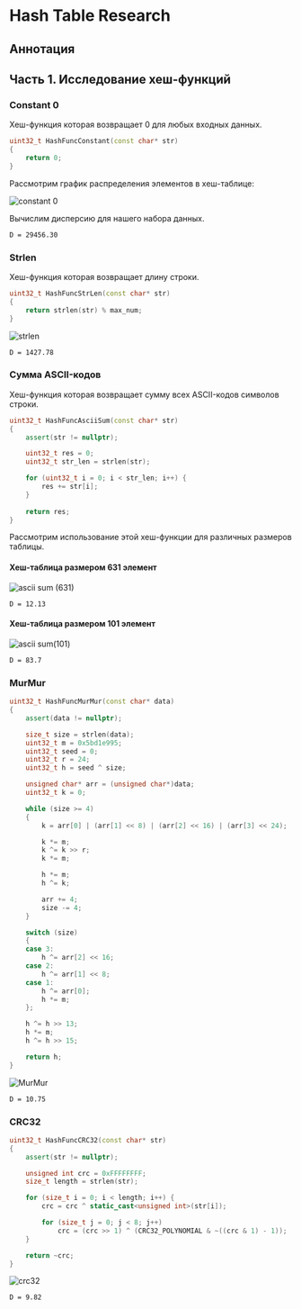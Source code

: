 <h1>Hash Table Research</h1>
<h2>Аннотация</h2>
<p></p>

<h2>Часть 1. Исследование хеш-функций</h2>
<p></p>

<h3>Constant 0</h3>
<p>Хеш-функция которая возвращает 0 для любых входных данных.</p>

```c++
uint32_t HashFuncConstant(const char* str) 
{
    return 0;
}
```

<p>Рассмотрим график распределения элементов в хеш-таблице:</p>

![constant 0](https://github.com/SvetoCopy/Hash-Table/assets/65361271/323537e6-123b-45a3-8e22-1fb14ccf2014)

<p>Вычислим дисперсию для нашего набора данных.</p>

```
D = 29456.30
```

<h3>Strlen</h3>
<p>Хеш-функция которая возвращает длину строки.</p>

```c++
uint32_t HashFuncStrLen(const char* str) 
{
    return strlen(str) % max_num;
}

```

![strlen](https://github.com/SvetoCopy/Hash-Table/assets/65361271/c74b67b5-da59-4a72-b6a1-01a7e862c7ba)

```
D = 1427.78
```

<h3>Сумма ASCII-кодов</h3>
<p>Хеш-функция которая возвращает сумму всех ASCII-кодов символов строки.</p>

```c++
uint32_t HashFuncAsciiSum(const char* str) 
{
    assert(str != nullptr);

    uint32_t res = 0;
    uint32_t str_len = strlen(str);

    for (uint32_t i = 0; i < str_len; i++) {
        res += str[i];
    }
    
    return res;
}
```

<p>Рассмотрим использование этой хеш-функции для различных размеров таблицы.</p>
<h4>Хеш-таблица размером 631 элемент</h4>

![ascii sum (631)](https://github.com/SvetoCopy/Hash-Table/assets/65361271/4aa494e8-78ee-442f-be6c-a8c287d94e78)


```
D = 12.13
```

<h4>Хеш-таблица размером 101 элемент</h4>

![ascii sum(101)](https://github.com/SvetoCopy/Hash-Table/assets/65361271/72416bdf-06e3-48bc-9098-78fa260f1212)

```
D = 83.7
```

<h3>MurMur</h3>

```c++
uint32_t HashFuncMurMur(const char* data)
{
    assert(data != nullptr);

    size_t size = strlen(data);
    uint32_t m = 0x5bd1e995;
    uint32_t seed = 0;
    uint32_t r = 24;
    uint32_t h = seed ^ size;

    unsigned char* arr = (unsigned char*)data;
    uint32_t k = 0;

    while (size >= 4)
    {
        k = arr[0] | (arr[1] << 8) | (arr[2] << 16) | (arr[3] << 24);

        k *= m;
        k ^= k >> r;
        k *= m;

        h *= m;
        h ^= k;

        arr += 4;
        size -= 4;
    }

    switch (size)
    {
    case 3:
        h ^= arr[2] << 16;
    case 2:
        h ^= arr[1] << 8;
    case 1:
        h ^= arr[0];
        h *= m;
    };

    h ^= h >> 13;
    h *= m;
    h ^= h >> 15;

    return h;
}
```

![MurMur](https://github.com/SvetoCopy/Hash-Table/assets/65361271/5b0b9916-e26c-46d8-ae28-5b0475c932a8)

```
D = 10.75
```

<h3>CRC32</h3>

```c++
uint32_t HashFuncCRC32(const char* str) 
{
    assert(str != nullptr);

    unsigned int crc = 0xFFFFFFFF;
    size_t length = strlen(str);

    for (size_t i = 0; i < length; i++) {
        crc = crc ^ static_cast<unsigned int>(str[i]);

        for (size_t j = 0; j < 8; j++) 
            crc = (crc >> 1) ^ (CRC32_POLYNOMIAL & ~((crc & 1) - 1));
    }

    return ~crc;
}

```

![crc32](https://github.com/SvetoCopy/Hash-Table/assets/65361271/75da5bd8-d286-43fd-9276-ae6b899f72ff)


```
D = 9.82
```
